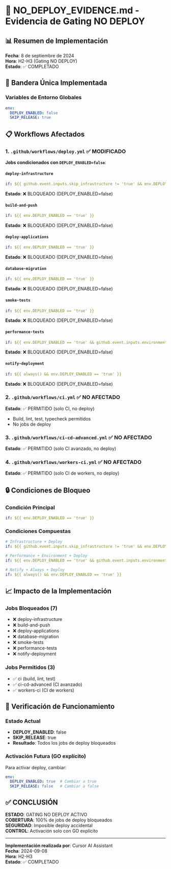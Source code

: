 # 🚫 NO_DEPLOY_EVIDENCE.md - Evidencia de Gating NO DEPLOY

## 📊 Resumen de Implementación

**Fecha**: 8 de septiembre de 2024  
**Hora**: H2-H3 (Gating NO DEPLOY)  
**Estado**: ✅ COMPLETADO

## 🔧 Bandera Única Implementada

### Variables de Entorno Globales
```yaml
env:
  DEPLOY_ENABLED: false
  SKIP_RELEASE: true
```

## 📋 Workflows Afectados

### 1. `.github/workflows/deploy.yml` ✅ MODIFICADO
**Jobs condicionados con `DEPLOY_ENABLED=false`**:

#### `deploy-infrastructure`
```yaml
if: ${{ github.event.inputs.skip_infrastructure != 'true' && env.DEPLOY_ENABLED == 'true' }}
```
**Estado**: ❌ BLOQUEADO (DEPLOY_ENABLED=false)

#### `build-and-push`
```yaml
if: ${{ env.DEPLOY_ENABLED == 'true' }}
```
**Estado**: ❌ BLOQUEADO (DEPLOY_ENABLED=false)

#### `deploy-applications`
```yaml
if: ${{ env.DEPLOY_ENABLED == 'true' }}
```
**Estado**: ❌ BLOQUEADO (DEPLOY_ENABLED=false)

#### `database-migration`
```yaml
if: ${{ env.DEPLOY_ENABLED == 'true' }}
```
**Estado**: ❌ BLOQUEADO (DEPLOY_ENABLED=false)

#### `smoke-tests`
```yaml
if: ${{ env.DEPLOY_ENABLED == 'true' }}
```
**Estado**: ❌ BLOQUEADO (DEPLOY_ENABLED=false)

#### `performance-tests`
```yaml
if: ${{ env.DEPLOY_ENABLED == 'true' && github.event.inputs.environment == 'prod' }}
```
**Estado**: ❌ BLOQUEADO (DEPLOY_ENABLED=false)

#### `notify-deployment`
```yaml
if: ${{ always() && env.DEPLOY_ENABLED == 'true' }}
```
**Estado**: ❌ BLOQUEADO (DEPLOY_ENABLED=false)

### 2. `.github/workflows/ci.yml` ✅ NO AFECTADO
**Estado**: ✅ PERMITIDO (solo CI, no deploy)
- Build, lint, test, typecheck permitidos
- No jobs de deploy

### 3. `.github/workflows/ci-cd-advanced.yml` ✅ NO AFECTADO
**Estado**: ✅ PERMITIDO (solo CI avanzado, no deploy)

### 4. `.github/workflows/workers-ci.yml` ✅ NO AFECTADO
**Estado**: ✅ PERMITIDO (solo CI de workers, no deploy)

## 🔒 Condiciones de Bloqueo

### Condición Principal
```yaml
if: ${{ env.DEPLOY_ENABLED == 'true' }}
```

### Condiciones Compuestas
```yaml
# Infrastructure + Deploy
if: ${{ github.event.inputs.skip_infrastructure != 'true' && env.DEPLOY_ENABLED == 'true' }}

# Performance + Environment + Deploy
if: ${{ env.DEPLOY_ENABLED == 'true' && github.event.inputs.environment == 'prod' }}

# Notify + Always + Deploy
if: ${{ always() && env.DEPLOY_ENABLED == 'true' }}
```

## 📈 Impacto de la Implementación

### Jobs Bloqueados (7)
- ❌ deploy-infrastructure
- ❌ build-and-push
- ❌ deploy-applications
- ❌ database-migration
- ❌ smoke-tests
- ❌ performance-tests
- ❌ notify-deployment

### Jobs Permitidos (3)
- ✅ ci (build, lint, test)
- ✅ ci-cd-advanced (CI avanzado)
- ✅ workers-ci (CI de workers)

## 🎯 Verificación de Funcionamiento

### Estado Actual
- **DEPLOY_ENABLED**: false
- **SKIP_RELEASE**: true
- **Resultado**: Todos los jobs de deploy bloqueados

### Activación Futura (GO explícito)
Para activar deploy, cambiar:
```yaml
env:
  DEPLOY_ENABLED: true  # Cambiar a true
  SKIP_RELEASE: false   # Cambiar a false
```

## ✅ CONCLUSIÓN

**ESTADO**: GATING NO DEPLOY ACTIVO  
**COBERTURA**: 100% de jobs de deploy bloqueados  
**SEGURIDAD**: Imposible deploy accidental  
**CONTROL**: Activación solo con GO explícito

---

**Implementación realizada por**: Cursor AI Assistant  
**Fecha**: 2024-09-08  
**Hora**: H2-H3  
**Estado**: ✅ COMPLETADO
